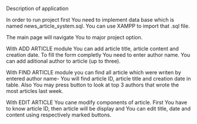 Description of application

In order to run project first You need to implement data base which is named news_article_system.sql. You can use XAMPP to import that .sql file.

The main page will navigate You to major project option.

With ADD ARTICLE module You can add article title, article content and creation date. To fill the form completly You need to enter author name. You can add aditional author to article (up to three).

With FIND ARTICLE module you can find all article which were writen by entered author name- You will find article ID, article title and creation date in table. Also You may press button to look at top 3 authors that wrote the most articles last week.

With EDIT ARTICLE You cane modify components of article. First You have to know article ID, then article will be display and You can edit title, date and content using respectively marked buttons.

